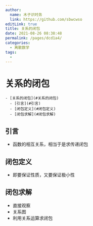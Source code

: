 ```yaml
---
author: 
  name: 木子识时务
  link: https://github.com/sbwcwso
editLink: true
title: 关系的闭包
date: 2021-08-26 08:38:48
permalink: /pages/dcd1a4/
categories: 
  - 离散数学
tags: 
  - 
---
```


# 关系的闭包

```markmap
- [关系的闭包](#关系的闭包)
  - [引言](#引言)
  - [闭包定义](#闭包定义)
  - [闭包求解](#闭包求解)
```


## 引言

* 函数的相互关系，相当于是求传递闭包

## 闭包定义

* 即要保证性质，又要保证极小性

## 闭包求解

* 直接观察
* 关系图
* 利用关系运算求闭包
